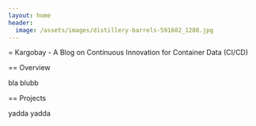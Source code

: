 ```yaml
---
layout: home
header:
  image: /assets/images/distillery-barrels-591602_1280.jpg
---
```




= Kargobay - A Blog on Continuous Innovation for Container Data (CI/CD)

== Overview

bla blubb

== Projects

yadda yadda
